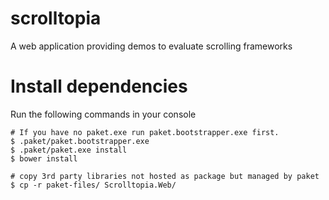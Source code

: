 # scrolltopia
A web application providing demos to evaluate scrolling frameworks

# Install dependencies

Run the following commands in your console

```shell
# If you have no paket.exe run paket.bootstrapper.exe first.
$ .paket/paket.bootstrapper.exe
$ .paket/paket.exe install
$ bower install

# copy 3rd party libraries not hosted as package but managed by paket
$ cp -r paket-files/ Scrolltopia.Web/
```
